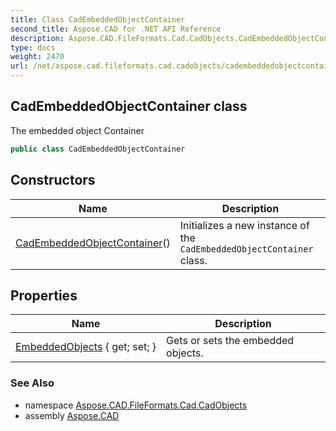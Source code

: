 ```yaml
---
title: Class CadEmbeddedObjectContainer
second_title: Aspose.CAD for .NET API Reference
description: Aspose.CAD.FileFormats.Cad.CadObjects.CadEmbeddedObjectContainer class. The embedded object Container
type: docs
weight: 2470
url: /net/aspose.cad.fileformats.cad.cadobjects/cadembeddedobjectcontainer/
---
```

## CadEmbeddedObjectContainer class

The embedded object Container

```csharp
public class CadEmbeddedObjectContainer
```

## Constructors

| Name | Description |
| --- | --- |
| [CadEmbeddedObjectContainer](cadembeddedobjectcontainer/)() | Initializes a new instance of the `CadEmbeddedObjectContainer` class. |

## Properties

| Name | Description |
| --- | --- |
| [EmbeddedObjects](../../aspose.cad.fileformats.cad.cadobjects/cadembeddedobjectcontainer/embeddedobjects/) { get; set; } | Gets or sets the embedded objects. |

### See Also

* namespace [Aspose.CAD.FileFormats.Cad.CadObjects](../../aspose.cad.fileformats.cad.cadobjects/)
* assembly [Aspose.CAD](../../)


